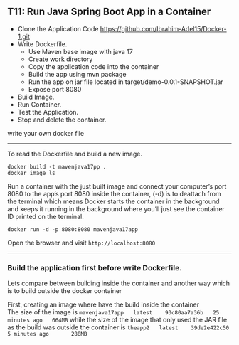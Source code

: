 ## T11: Run Java Spring Boot App in a Container

- Clone the Application Code https://github.com/Ibrahim-Adel15/Docker-1.git
- Write Dockerfile.
    - Use Maven base image with java 17
    - Create work directory
    - Copy the application code into the container
    - Build the app using mvn package
    - Run the app on jar file located in target/demo-0.0.1-SNAPSHOT.jar
    - Expose port 8080
- Build Image.
- Run Container.
- Test the Application.
- Stop and delete the container.

write your own docker file

---

To read the Dockerfile and build a new image.
```
docker build -t mavenjava17pp .
docker image ls
```

Run a container with the just built image and connect your computer’s port 8080 to the app’s port 8080 inside the container, (-d) is to deattach from the terminal which means Docker starts the container in the background and keeps it running in the background  where you’ll just see the container ID printed on the terminal.  
```
docker run -d -p 8080:8080 mavenjava17app
```

Open the browser and visit `http://localhost:8080`

------

### Build the application first before write Dockerfile. 

Lets compare between building inside the container and another way which is to build outside the docker container  

First, creating an image where have the build inside the container  
The size of the image is `mavenjava17app   latest    93c80aa7a36b   25 minutes ago   664MB` while the size of the image that only used the JAR file as the build was outside the container is `theapp2   latest    39de2e422c50   5 minutes ago       288MB`

